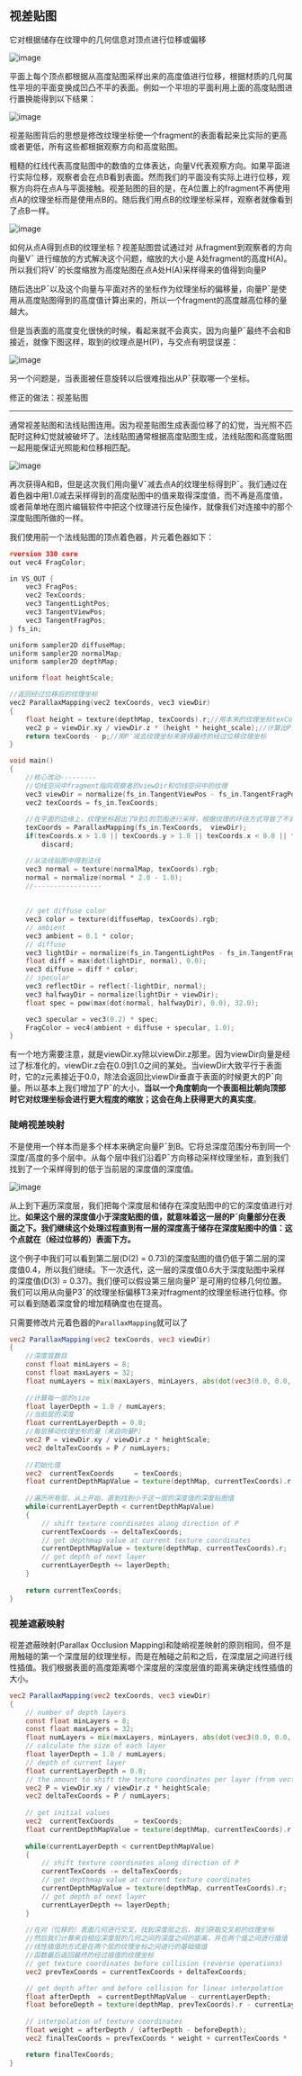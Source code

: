 <h2>视差贴图</h2>

它对根据储存在纹理中的几何信息对顶点进行位移或偏移

![image](https://github.com/yu-cao/OpenGL-Learning/blob/master/5.5Parallax%20Mapping/Reference/parallax_mapping_height_map.png)

平面上每个顶点都根据从高度贴图采样出来的高度值进行位移，根据材质的几何属性平坦的平面变换成凹凸不平的表面。例如一个平坦的平面利用上面的高度贴图进行置换能得到以下结果：

![image](https://github.com/yu-cao/OpenGL-Learning/blob/master/5.5Parallax%20Mapping/Reference/parallax_mapping_plane_heightmap.png)

视差贴图背后的思想是修改纹理坐标使一个fragment的表面看起来比实际的更高或者更低，所有这些都根据观察方向和高度贴图。

粗糙的红线代表高度贴图中的数值的立体表达，向量V代表观察方向。如果平面进行实际位移，观察者会在点B看到表面。然而我们的平面没有实际上进行位移，观察方向将在点A与平面接触。视差贴图的目的是，在A位置上的fragment不再使用点A的纹理坐标而是使用点B的。随后我们用点B的纹理坐标采样，观察者就像看到了点B一样。

![image](https://github.com/yu-cao/OpenGL-Learning/blob/master/5.5Parallax%20Mapping/Reference/parallax_mapping_scaled_height.png)

如何从点A得到点B的纹理坐标？视差贴图尝试通过对 从fragment到观察者的方向向量V¯ 进行缩放的方式解决这个问题，缩放的大小是 A处fragment的高度H(A)。所以我们将V¯的长度缩放为高度贴图在点A处H(A)采样得来的值得到向量P

随后选出P¯以及这个向量与平面对齐的坐标作为纹理坐标的偏移量，向量P¯是使用从高度贴图得到的高度值计算出来的，所以一个fragment的高度越高位移的量越大。

但是当表面的高度变化很快的时候，看起来就不会真实，因为向量P¯最终不会和B接近，就像下图这样，取到的纹理点是H(P)，与交点有明显误差：

![image](https://github.com/yu-cao/OpenGL-Learning/blob/master/5.5Parallax%20Mapping/Reference/parallax_mapping_incorrect_p.png)

另一个问题是，当表面被任意旋转以后很难指出从P¯获取哪一个坐标。

修正的做法：视差贴图

<hr>

通常视差贴图和法线贴图连用。因为视差贴图生成表面位移了的幻觉，当光照不匹配时这种幻觉就被破坏了。法线贴图通常根据高度贴图生成，法线贴图和高度贴图一起用能保证光照能和位移相匹配。

![image](https://github.com/yu-cao/OpenGL-Learning/blob/master/5.5Parallax%20Mapping/Reference/parallax_mapping_depth.png)

再次获得A和B，但是这次我们用向量V¯减去点A的纹理坐标得到P¯。我们通过在着色器中用1.0减去采样得到的高度贴图中的值来取得深度值，而不再是高度值，或者简单地在图片编辑软件中把这个纹理进行反色操作，就像我们对连接中的那个深度贴图所做的一样。

我们使用前一个法线贴图的顶点着色器，片元着色器如下：

```cpp
#version 330 core
out vec4 FragColor;

in VS_OUT {
    vec3 FragPos;
    vec2 TexCoords;
    vec3 TangentLightPos;
    vec3 TangentViewPos;
    vec3 TangentFragPos;
} fs_in;

uniform sampler2D diffuseMap;
uniform sampler2D normalMap;
uniform sampler2D depthMap;

uniform float heightScale;

//返回经过位移后的纹理坐标
vec2 ParallaxMapping(vec2 texCoords, vec3 viewDir)
{ 
    float height = texture(depthMap, texCoords).r;//用本来的纹理坐标texCoords从高度贴图中来采样出当前fragment高度H(A)  
    vec2 p = viewDir.xy / viewDir.z * (height * height_scale);//计算出P，x和y元素在切线空间中，viewDir向量除以它的z元素，用fragment的高度对它进行缩放。
    return texCoords - p;//用P¯减去纹理坐标来获得最终的经过位移纹理坐标
}

void main()
{
    //核心改动---------
    //切线空间中fragment指向观察者的viewDir和切线空间中的纹理
    vec3 viewDir = normalize(fs_in.TangentViewPos - fs_in.TangentFragPos);
    vec2 texCoords = fs_in.TexCoords;
    
    //在平面的边缘上，纹理坐标超出了0到1的范围进行采样，根据纹理的环绕方式导致了不真实的结果。解决的方法是当它超出默认纹理坐标范围进行采样的时候就丢弃
    texCoords = ParallaxMapping(fs_in.TexCoords,  viewDir);       
    if(texCoords.x > 1.0 || texCoords.y > 1.0 || texCoords.x < 0.0 || texCoords.y < 0.0)
        discard;

    //从法线贴图中得到法线
    vec3 normal = texture(normalMap, texCoords).rgb;
    normal = normalize(normal * 2.0 - 1.0);   
    //-----------------
   
      
    // get diffuse color
    vec3 color = texture(diffuseMap, texCoords).rgb;
    // ambient
    vec3 ambient = 0.1 * color;
    // diffuse
    vec3 lightDir = normalize(fs_in.TangentLightPos - fs_in.TangentFragPos);
    float diff = max(dot(lightDir, normal), 0.0);
    vec3 diffuse = diff * color;
    // specular    
    vec3 reflectDir = reflect(-lightDir, normal);
    vec3 halfwayDir = normalize(lightDir + viewDir);  
    float spec = pow(max(dot(normal, halfwayDir), 0.0), 32.0);

    vec3 specular = vec3(0.2) * spec;
    FragColor = vec4(ambient + diffuse + specular, 1.0);
}
```

有一个地方需要注意，就是viewDir.xy除以viewDir.z那里。因为viewDir向量是经过了标准化的，viewDir.z会在0.0到1.0之间的某处。当viewDir大致平行于表面时，它的z元素接近于0.0，除法会返回比viewDir垂直于表面的时候更大的P¯向量。所以基本上我们增加了P¯的大小，**当以一个角度朝向一个表面相比朝向顶部时它对纹理坐标会进行更大程度的缩放；这会在角上获得更大的真实度**。

<h3>陡峭视差映射</h3>

不是使用一个样本而是多个样本来确定向量P¯到B。它将总深度范围分布到同一个深度/高度的多个层中。从每个层中我们沿着P¯方向移动采样纹理坐标，直到我们找到了一个采样得到的低于当前层的深度值的深度值。

![image](https://github.com/yu-cao/OpenGL-Learning/blob/master/5.5Parallax%20Mapping/Reference/parallax_mapping_steep_parallax_mapping_diagram.png)

从上到下遍历深度层，我们把每个深度层和储存在深度贴图中的它的深度值进行对比。**如果这个层的深度值小于深度贴图的值，就意味着这一层的P¯向量部分在表面之下。我们继续这个处理过程直到有一层的深度高于储存在深度贴图中的值：这个点就在（经过位移的）表面下方。**

这个例子中我们可以看到第二层(D(2) = 0.73)的深度贴图的值仍低于第二层的深度值0.4，所以我们继续。下一次迭代，这一层的深度值0.6大于深度贴图中采样的深度值(D(3) = 0.37)。我们便可以假设第三层向量P¯是可用的位移几何位置。我们可以用从向量P3¯的纹理坐标偏移T3来对fragment的纹理坐标进行位移。你可以看到随着深度曾的增加精确度也在提高。

只需要修改片元着色器的`ParallaxMapping`就可以了

```glsl
vec2 ParallaxMapping(vec2 texCoords, vec3 viewDir)
{ 
    //深度层数目
    const float minLayers = 8;
    const float maxLayers = 32;
    float numLayers = mix(maxLayers, minLayers, abs(dot(vec3(0.0, 0.0, 1.0), viewDir)));
    
    //计算每一层的size
    float layerDepth = 1.0 / numLayers;
    //当前层的深度
    float currentLayerDepth = 0.0;
    //每层移动纹理坐标的量（来自向量P）
    vec2 P = viewDir.xy / viewDir.z * heightScale; 
    vec2 deltaTexCoords = P / numLayers;
  
    //初始化值
    vec2  currentTexCoords     = texCoords;
    float currentDepthMapValue = texture(depthMap, currentTexCoords).r;
    
    //遍历所有层，从上开始，直到找到小于这一层的深度值的深度贴图值
    while(currentLayerDepth < currentDepthMapValue)
    {
        // shift texture coordinates along direction of P
        currentTexCoords -= deltaTexCoords;
        // get depthmap value at current texture coordinates
        currentDepthMapValue = texture(depthMap, currentTexCoords).r;  
        // get depth of next layer
        currentLayerDepth += layerDepth;  
    }
    
    return currentTexCoords;
}
```

<h3>视差遮蔽映射</h3>

视差遮蔽映射(Parallax Occlusion Mapping)和陡峭视差映射的原则相同，但不是用触碰的第一个深度层的纹理坐标，而是在触碰之前和之后，在深度层之间进行线性插值。我们根据表面的高度距离啷个深度层的深度层值的距离来确定线性插值的大小。

```glsl
vec2 ParallaxMapping(vec2 texCoords, vec3 viewDir)
{ 
    // number of depth layers
    const float minLayers = 8;
    const float maxLayers = 32;
    float numLayers = mix(maxLayers, minLayers, abs(dot(vec3(0.0, 0.0, 1.0), viewDir)));  
    // calculate the size of each layer
    float layerDepth = 1.0 / numLayers;
    // depth of current layer
    float currentLayerDepth = 0.0;
    // the amount to shift the texture coordinates per layer (from vector P)
    vec2 P = viewDir.xy / viewDir.z * heightScale; 
    vec2 deltaTexCoords = P / numLayers;
  
    // get initial values
    vec2  currentTexCoords     = texCoords;
    float currentDepthMapValue = texture(depthMap, currentTexCoords).r;
      
    while(currentLayerDepth < currentDepthMapValue)
    {
        // shift texture coordinates along direction of P
        currentTexCoords -= deltaTexCoords;
        // get depthmap value at current texture coordinates
        currentDepthMapValue = texture(depthMap, currentTexCoords).r;  
        // get depth of next layer
        currentLayerDepth += layerDepth;  
    }
    
    //在对（位移的）表面几何进行交叉，找到深度层之后，我们获取交叉前的纹理坐标
    //然后我们计算来自相应深度层的几何之间的深度之间的距离，并在两个值之间进行插值
    //线性插值的方式是在两个层的纹理坐标之间进行的基础插值
    //函数最后返回最终的经过插值的纹理坐标
    // get texture coordinates before collision (reverse operations)
    vec2 prevTexCoords = currentTexCoords + deltaTexCoords;

    // get depth after and before collision for linear interpolation
    float afterDepth  = currentDepthMapValue - currentLayerDepth;
    float beforeDepth = texture(depthMap, prevTexCoords).r - currentLayerDepth + layerDepth;
 
    // interpolation of texture coordinates
    float weight = afterDepth / (afterDepth - beforeDepth);
    vec2 finalTexCoords = prevTexCoords * weight + currentTexCoords * (1.0 - weight);

    return finalTexCoords;
}
```